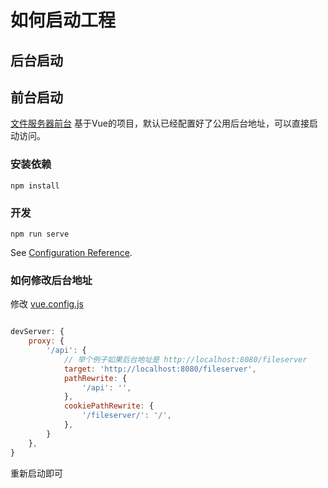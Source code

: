 # 如何启动工程

## 后台启动

## 前台启动

[文件服务器前台](http://gitlab.centit.com/gitlab/ctm/products/centit-fileserver/-/tree/master/fileserver-www) 基于Vue的项目，默认已经配置好了公用后台地址，可以直接启动访问。

### 安装依赖
```
npm install
```

### 开发
```
npm run serve
```

See [Configuration Reference](https://cli.vuejs.org/config/).

### 如何修改后台地址

修改 [vue.config.js](http://gitlab.centit.com/gitlab/ctm/products/centit-fileserver/-/blob/master/fileserver-www/vue.config.js)

``` javascript

devServer: {
    proxy: {
        '/api': {
            // 举个例子如果后台地址是 http://localhost:8080/fileserver
            target: 'http://localhost:8080/fileserver',
            pathRewrite: {
                '/api': '',
            },
            cookiePathRewrite: {
                '/fileserver/': '/',
            },
        }
    },
}

```

重新启动即可

